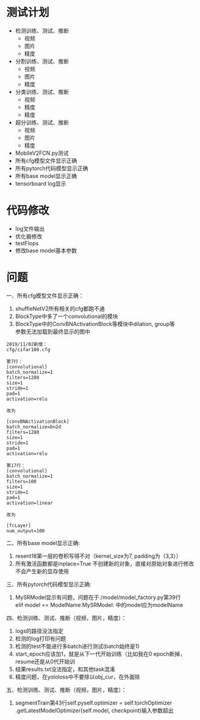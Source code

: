 # 测试计划
  - 检测训练、测试、推断
    - 视频
    - 图片
    - 精度
  - 分割训练、测试、推断
    - 视频
    - 图片
    - 精度
  - 分类训练、测试、推断 
    - 视频
    - 精度
    - 精度
  - 超分训练、测试、推断 
    - 视频
    - 图片
    - 精度
  - MobileV2FCN.py测试
  - 所有cfg模型文件显示正确
  - 所有pytorch代码模型显示正确
  - 所有base model显示正确
  - tensorboard log显示
  
# 代码修改

- log文件输出
- 优化器修改
- testFlops
- 修改base model基本参数


# 问题
一、所有cfg模型文件显示正确：
1. shuffleNetV2所有相关的cfg都跑不通
2. BlockType中多了一个convolutional的模块
3. BlockType中的ConvBNActivationBlock等模块中dilation, group等\
参数无法加载到最终显示的图中
```
2019/11/02新增：
cfg/cifar100.cfg

第7行：
[convolutional]
batch_normalize=1
filters=1280
size=1
stride=1
pad=1
activation=relu

改为

[convBNActivationBlock]
batch_normalize=bn2d
filters=1280
size=1
stride=1
pad=1
activation=relu

第17行：
[convolutional]
batch_normalize=1
filters=100
size=1
stride=1
pad=1
activation=linear

改为

[fcLayer]
num_output=100
```

二、所有base model显示正确:
1. resent18第一层的卷积写得不对（kernel_size为7, padding为（3,3））
2. 所有激活函数都是inplace=True 不创建新的对象，直接对原始对象进行修改\
不会产生新的显存使用

三、所有pytorch代码模型显示正确:
1. MySRModel显示有问题，问题在于./model/model_factory.py第39行\
elif model == ModelName.MySRModel: 中的model应为modelName

四、检测训练、测试、推断（视频，图片，精度）：
1. logs的路径没法指定
2. 检测的log打印有问题
3. 检测的test不能进行多batch进行测试(batch始终是1)
4. start_epoch应该加1，就是从下一代开始训练（比如我在0 epoch断掉，\
resume还是从0代开始训
5. 结果results.txt没法指定，和其他task混淆
6. 精度问题，在yololoss中不要除以obj_cur，在外面除

五、检测训练、测试、推断（视频，图片，精度）：
1. segmentTrain第43行self.pyself.optimizer = self.torchOptimizer\
.getLatestModelOptimizer(self.model, checkpoint)输入参数超出
